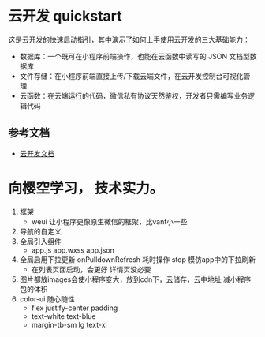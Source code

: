 # 云开发 quickstart

这是云开发的快速启动指引，其中演示了如何上手使用云开发的三大基础能力：

- 数据库：一个既可在小程序前端操作，也能在云函数中读写的 JSON 文档型数据库
- 文件存储：在小程序前端直接上传/下载云端文件，在云开发控制台可视化管理
- 云函数：在云端运行的代码，微信私有协议天然鉴权，开发者只需编写业务逻辑代码

## 参考文档

- [云开发文档](https://developers.weixin.qq.com/miniprogram/dev/wxcloud/basis/getting-started.html)

# 向樱空学习， 技术实力。
1. 框架 
    - weui 让小程序更像原生微信的框架，比vant小一些
2. 导航的自定义
3. 全局引入组件
    - app.js  app.wxss app.json
4. 全局启用下拉更新  onPulldownRefresh  耗时操作 stop  模仿app中的下拉刷新
    - 在列表页面启动，会更好  详情页没必要
5. 图片都放images会使小程序变大，放到cdn下，云储存，云中地址  减小程序包的体积
6. color-ui 随心随性
    - flex justify-center padding
    - text-white text-blue
    - margin-tb-sm  lg text-xl